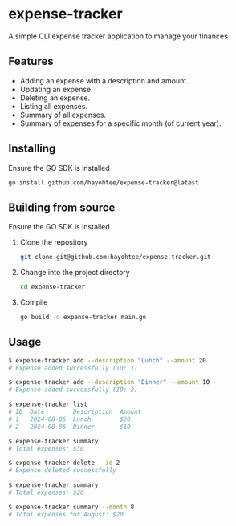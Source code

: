 # expense-tracker
A simple CLI expense tracker application to manage your finances

## Features
- Adding an expense with a description and amount.
- Updating an expense.
- Deleting an expense.
- Listing all expenses.
- Summary of all expenses.
- Summary of expenses for a specific month (of current year).

## Installing
Ensure the GO SDK is installed
```bash
go install github.com/hayohtee/expense-tracker@latest
```

## Building from source
Ensure the GO SDK is installed
1. Clone the repository
   ```bash
   git clone git@github.com:hayohtee/expense-tracker.git
   ```
3. Change into the project directory
   ```bash
   cd expense-tracker
   ```
4. Compile
   ```bash
   go build -o expense-tracker main.go
   ```

## Usage
```bash
$ expense-tracker add --description "Lunch" --amount 20
# Expense added successfully (ID: 1)

$ expense-tracker add --description "Dinner" --amount 10
# Expense added successfully (ID: 2)

$ expense-tracker list
# ID  Date        Description  Amount
# 1   2024-08-06  Lunch        $20
# 2   2024-08-06  Dinner       $10

$ expense-tracker summary
# Total expenses: $30

$ expense-tracker delete --id 2
# Expense deleted successfully

$ expense-tracker summary
# Total expenses: $20

$ expense-tracker summary --month 8
# Total expenses for August: $20
```
